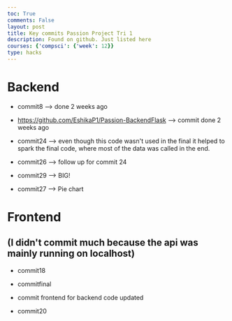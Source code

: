 ```yaml
---
toc: True
comments: False
layout: post
title: Key commits Passion Project Tri 1
description: Found on github. Just listed here
courses: {'compsci': {'week': 12}}
type: hacks
---
```


# Backend
+ commit8  --> done 2 weeks ago

+ https://github.com/EshikaP1/Passion-BackendFlask  --> commit done 2 weeks ago

+ commit24 --> even though this code wasn't used in the final it helped to spark the final code, where most of the data was called in the end. 

+ commit26 -->  follow up for commit 24

+ commit29 --> BIG!

+ commit27 --> Pie chart 

# Frontend
## (I didn't commit much because the api was mainly running on localhost)
+ commit18 
 
+ commitfinal

+ commit frontend for backend code updated

+ commit20